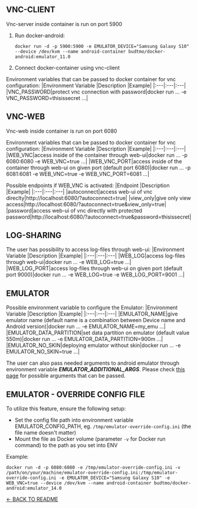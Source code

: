 VNC-CLIENT
----------

Vnc-server inside container is run on port 5900

1. Run docker-android:
    ```
    docker run -d -p 5900:5900 -e EMULATOR_DEVICE="Samsung Galaxy S10" --device /dev/kvm --name android-container budtmo/docker-android:emulator_11.0
    ```

2. Connect docker-container using vnc-client

Environment variables that can be passed to docker container for vnc configuration:
|Environment Variable   |Description   |Example|
|:---|:---|:---|
|VNC_PASSWORD|protect vnc connection with password|docker run ... -e VNC_PASSWORD=thisissecret ...|


VNC-WEB
-------

Vnc-web inside container is run on port 6080

Environment variables that can be passed to docker container for vnc configuration:
|Environment Variable   |Description   |Example|
|:---|:---|:---|
|WEB_VNC|access inside of the container through web-ui|docker run ... -p 6080:6080 -e WEB_VNC=true ...|
|WEB_VNC_PORT|access inside of the container through web-ui on given port (default port 6080)|docker run ... -p 6081:6081 -e WEB_VNC=true -e WEB_VNC_PORT=6081 ...|

Possible endpoints if WEB_VNC is activated:
|Endpoint   |Description   |Example|
|:---|:---|:---|
|autoconnect|access web-ui of vnc direclty|http://localhost:6080/?autoconnect=true|
|view_only|give only view access|http://localhost:6080/?autoconnect=true&view_only=true|
|password|access web-ui of vnc directly with protected password|http://localhost:6080/?autoconnect=true&password=thisissecret|


LOG-SHARING
-----------

The user has possibility to access log-files through web-ui:
|Environment Variable   |Description   |Example|
|:---|:---|:---|
|WEB_LOG|access log-files through web-ui|docker run ... -e WEB_LOG=true ...|
|WEB_LOG_PORT|access log-files through web-ui on given port (default port 9000)|docker run ... -e WEB_LOG=true -e WEB_LOG_PORT=9001 ...|


EMULATOR
--------

Possible environment variable to configure the Emulator:
|Environment Variable   |Description   |Example|
|:---|:---|:---|
|EMULATOR_NAME|give emulator name (default name is a combination between Device name and Android version)|docker run ... -e EMULATOR_NAME=my_emu ...|
|EMULATOR_DATA_PARTITION|set data partition on emulator (default value 550m)|docker run ... -e EMULATOR_DATA_PARTITION=900m ...|
|EMULATOR_NO_SKIN|deploying emulator without skin|docker run ... -e EMULATOR_NO_SKIN=true ...|

The user can also pass needed arguments to android emulator through environment variable ***EMULATOR_ADDITIONAL_ARGS***. Please check [this page](https://developer.android.com/studio/run/emulator-commandline) for possible arguments that can be passed.

EMULATOR - OVERRIDE CONFIG FILE
-------------------------------

To utilize this feature, ensure the following setup:

- Set the config file path into environment variable EMULATOR_CONFIG_PATH, eg. `/tmp/emulator-override-config.ini` (the file name doesn't matter)
- Mount the file as Docker volume (parameter `-v` for Docker run command) to the path as you set into ENV

Example:

```shell
docker run -d -p 6080:6080 -e /tmp/emulator-override-config.ini -v /path/on/your/machine/emulator-override-config.ini:/tmp/emulator-override-config.ini -e EMULATOR_DEVICE="Samsung Galaxy S10" -e WEB_VNC=true --device /dev/kvm --name android-container budtmo/docker-android:emulator_14.0
```

[<- BACK TO README](../README.md)
